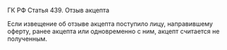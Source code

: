 ГК РФ Статья 439. Отзыв акцепта

Если извещение об отзыве акцепта поступило лицу, направившему оферту, ранее акцепта или одновременно с ним, акцепт считается не полученным.
